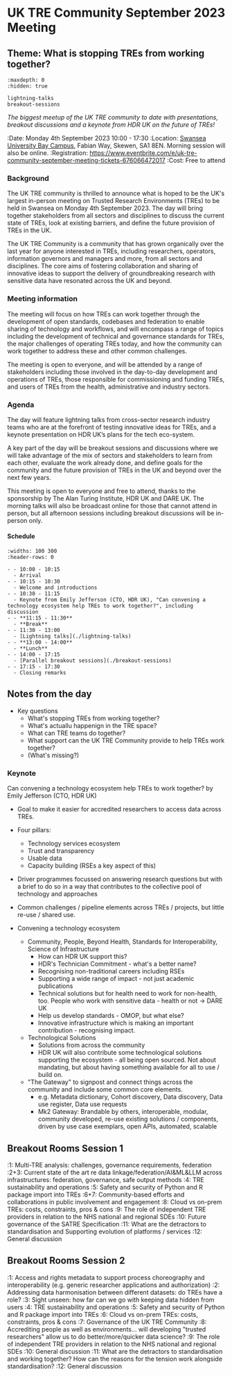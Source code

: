 # UK TRE Community September 2023 Meeting

## Theme: What is stopping TREs from working together?

```{toctree}
:maxdepth: 0
:hidden: true

lightning-talks
breakout-sessions
```

_The biggest meetup of the UK TRE community to date with presentations, breakout discussions and a keynote from HDR UK on the future of TREs!_

:Date: Monday 4th September 2023 10:00 - 17:30
:Location: [Swansea University Bay Campus](https://www.swansea.ac.uk/the-university/location/#bay-campus=is-expanded), Fabian Way, Skewen, SA1 8EN.
Morning session will also be online.
:Registration: https://www.eventbrite.com/e/uk-tre-community-september-meeting-tickets-676066472017
:Cost: Free to attend

### Background

The UK TRE community is thrilled to announce what is hoped to be the UK's largest in-person meeting on Trusted Research Environments (TREs) to be held in Swansea on Monday 4th September 2023.
The day will bring together stakeholders from all sectors and disciplines to discuss the current state of TREs, look at existing barriers, and define the future provision of TREs in the UK.

The UK TRE Community is a community that has grown organically over the last year for anyone interested in TREs, including researchers, operators, information governors and managers and more, from all sectors and disciplines.
The core aims of fostering collaboration and sharing of innovative ideas to support the delivery of groundbreaking research with sensitive data have resonated across the UK and beyond.

### Meeting information

The meeting will focus on how TREs can work together through the development of open standards, codebases and federation to enable sharing of technology and workflows, and will encompass a range of topics including the development of technical and governance standards for TREs, the major challenges of operating TREs today, and how the community can work together to address these and other common challenges.

The meeting is open to everyone, and will be attended by a range of stakeholders including those involved in the day-to-day development and operations of TREs, those responsible for commissioning and funding TREs, and users of TREs from the health, administrative and industry sectors.

### Agenda

The day will feature lightning talks from cross-sector research industry teams who are at the forefront of testing innovative ideas for TREs, and a keynote presentation on HDR UK’s plans for the tech eco-system.

A key part of the day will be breakout sessions and discussions where we will take advantage of the mix of sectors and stakeholders to learn from each other, evaluate the work already done, and define goals for the community and the future provision of TREs in the UK and beyond over the next few years.

This meeting is open to everyone and free to attend, thanks to the sponsorship by The Alan Turing Institute, HDR UK and DARE UK. The morning talks will also be broadcast online for those that cannot attend in person, but all afternoon sessions including breakout discussions will be in-person only.

#### Schedule

```{list-table}
:widths: 100 300
:header-rows: 0

- - 10:00 - 10:15
  - Arrival
- - 10:15 - 10:30
  - Welcome and introductions
- - 10:30 - 11:15
  - Keynote from Emily Jefferson (CTO, HDR UK), "Can convening a technology ecosystem help TREs to work together?", including discussion
- - **11:15 - 11:30**
  - **Break**
- - 11:30 - 13:00
  - [Lightning talks](./lightning-talks)
- - **13:00 - 14:00**
  - **Lunch**
- - 14:00 - 17:15
  - [Parallel breakout sessions](./breakout-sessions)
- - 17:15 - 17:30
  - Closing remarks

```

## Notes from the day

- Key questions
  - What's stopping TREs from working together?
  - What's actuallu happenign in the TRE space?
  - What can TRE teams do together?
  - What support can the UK TRE Community provide to help TREs work together?
  - (What's missing?)

### Keynote

Can convening a technology ecosystem help TREs to work together? by Emily Jefferson (CTO, HDR UK)

- Goal to make it easier for accredited researchers to access data across TREs.
- Four pillars:
  - Technology services ecosystem
  - Trust and transparency
  - Usable data
  - Capacity building (RSEs a key aspect of this)
- Driver programmes focussed on answering research questions but with a brief to do so in a way that contributes to the collective pool of technology and approaches
- Common challenges / pipeline elements across TREs / projects, but little re-use / shared use.

- Convening a technology ecosystem
  - Community, People, Beyond Health, Standards for Interoperability, Science of Infrastructure
    - How can HDR UK support this?
    - HDR's Technician Commitment - what's a better name?
    - Recognising non-traditional careers including RSEs
    - Supporting a wide range of impact - not just academic publications
    - Technical solutions but for health need to work for non-health, too. People who work with sensitive data - health or not -> DARE UK
    - Help us develop standards - OMOP, but what else?
    - Innovative infrastructure which is making an important contribution - recognising impact.
  - Technological Solutions
    - Solutions from across the community
    - HDR UK will also contribute some technological solutions supporting the ecosystem - all being open sourced. Not about mandating, but about having something available for all to use / build on.
  - "The Gateway" to signpost and connect things across the community and include some common core elements.
    - e.g. Metadata dictionary, Cohort discovery, Data discovery, Data use register, Data use requests
    - Mk2 Gateway: Brandable by others, interoperable, modular, community developed, re-use existing solutions / components, driven by use case exemplars, open APIs, automated, scalable

## Breakout Rooms Session 1

:1: Multi-TRE analysis: challenges, governance requirements, federation
:2+3: Current state of the art re data linkage/federation/AI&ML&LLM across infrastructures: federation, governance, safe output methods
:4: TRE sustainability and operations
:5: Safety and security of Python and R package import into TREs
:6+7: Community-based efforts and collaborations in public involvement and engagement
:8: Cloud vs on-prem TREs: costs, constraints, pros & cons
:9: The role of independent TRE providers in relation to the NHS national and regional SDEs
:10: Future governance of the SATRE Specification
:11: What are the detractors to standardisation and Supporting evolution of platforms / services
:12: General discussion

## Breakout Rooms Session 2

:1: Access and rights metadata to support process choreography and interoperability (e.g. generic researcher applications and authorization)
:2: Addressing data harmonisation between different datasets: do TREs have a role?
:3: Sight unseen: how far can we go with keeping data hidden from users
:4: TRE sustainability and operations
:5: Safety and security of Python and R package import into TREs
:6: Cloud vs on-prem TREs: costs, constraints, pros & cons
:7: Governance of the UK TRE Community
:8: Accrediting people as well as environments… will developing "trusted researchers" allow us to do better/more/quicker data science?
:9: The role of independent TRE providers in relation to the NHS national and regional SDEs
:10: General discussion
:11: What are the detractors to standardisation and working together? How can the reasons for the tension work alongside standardisation?
:12: General discussion
